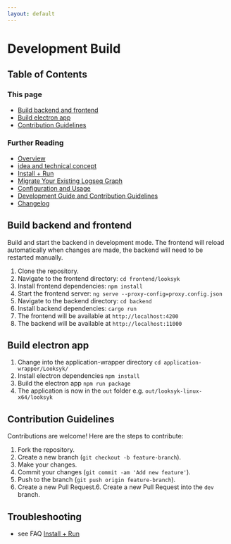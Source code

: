 ```yaml
---
layout: default
---
```


# Development Build

## Table of Contents

### This page

- [Build backend and frontend](#build-backend-and-frontend)
- [Build electron app](#build-electron-app)
- [Contribution Guidelines](#contribution-guidelines)

### Further Reading

- [Overview](index.md)
- [idea and technical concept](idea_and_technical_concept.md)
- [Install + Run](installation.md)
- [Migrate Your Existing Logseq Graph](migration_from_logseq.md)
- [Configuration and Usage](usage.md)
- [Development Guide and Contribution Guidelines](development_and_contribution.md)
- [Changelog](changelog.md)

## Build backend and frontend

Build and start the backend in development mode. The frontend will reload automatically when changes are made, the
backend will need to be restarted manually.

1. Clone the repository.
2. Navigate to the frontend directory: `cd frontend/looksyk`
3. Install frontend dependencies: `npm install`
4. Start the frontend server: `ng serve --proxy-config=proxy.config.json`
5. Navigate to the backend directory: `cd backend`
6. Install backend dependencies: `cargo run`
7. The frontend will be available at `http://localhost:4200`
8. The backend will be available at `http://localhost:11000`

## Build electron app

1. Change into the application-wrapper directory `cd application-wrapper/Looksyk/`
2. Install electron dependencies `npm install`
3. Build the electron app `npm run package`
4. The application is now in the `out` folder e.g. `out/looksyk-linux-x64/looksyk`

## Contribution Guidelines

Contributions are welcome! Here are the steps to contribute:

1. Fork the repository.
2. Create a new branch (`git checkout -b feature-branch`).
3. Make your changes.
4. Commit your changes (`git commit -am 'Add new feature'`).
5. Push to the branch (`git push origin feature-branch`).
6. Create a new Pull Request.6. Create a new Pull Request into the `dev` branch.


## Troubleshooting

- see FAQ [Install + Run](installation.md)
